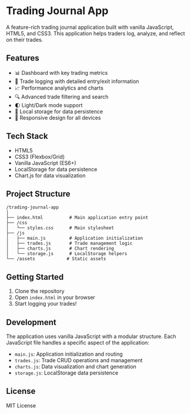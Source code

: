 # Trading Journal App

A feature-rich trading journal application built with vanilla JavaScript, HTML5, and CSS3. This application helps traders log, analyze, and reflect on their trades.

## Features

- 📊 Dashboard with key trading metrics
- 📝 Trade logging with detailed entry/exit information
- 📈 Performance analytics and charts
- 🔍 Advanced trade filtering and search
- 🌓 Light/Dark mode support
- 💾 Local storage for data persistence
- 📱 Responsive design for all devices

## Tech Stack

- HTML5
- CSS3 (Flexbox/Grid)
- Vanilla JavaScript (ES6+)
- LocalStorage for data persistence
- Chart.js for data visualization

## Project Structure

```
/trading-journal-app
│
├── index.html          # Main application entry point
├── /css
│   └── styles.css      # Main stylesheet
├── /js
│   ├── main.js         # Application initialization
│   ├── trades.js       # Trade management logic
│   ├── charts.js       # Chart rendering
│   └── storage.js      # LocalStorage helpers
└── /assets            # Static assets
```

## Getting Started

1. Clone the repository
2. Open `index.html` in your browser
3. Start logging your trades!

## Development

The application uses vanilla JavaScript with a modular structure. Each JavaScript file handles a specific aspect of the application:

- `main.js`: Application initialization and routing
- `trades.js`: Trade CRUD operations and management
- `charts.js`: Data visualization and chart generation
- `storage.js`: LocalStorage data persistence

## License

MIT License 